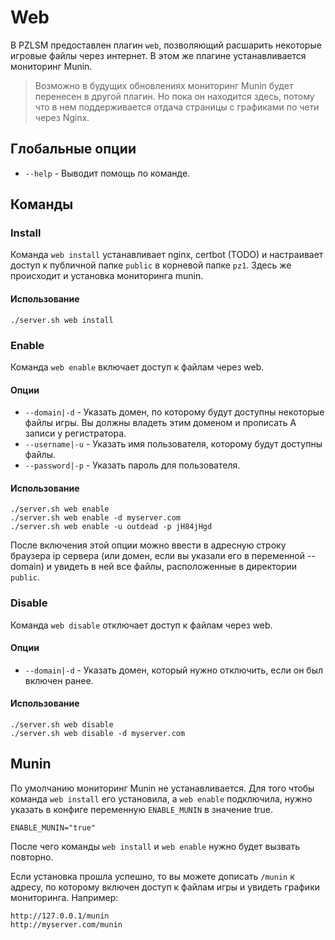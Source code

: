# Web
В PZLSM предоставлен плагин `web`, позволяющий расшарить некоторые игровые файлы через интернет. В этом же плагине устанавливается мониторинг Munin.
> Возможно в будущих обновлениях мониторинг Munin будет перенесен в другой плагин. Но пока он находится здесь, потому что в нем поддерживается отдача страницы с графиками по чети через Nginx.

## Глобальные опции
* `--help` - Выводит помощь по команде.

## Команды

### Install
Команда `web install` устанавливает nginx, certbot (TODO) и настраивает доступ к публичной папке `public` в корневой папке `pz1`. Здесь же происходит и установка мониторинга munin.

#### Использование

    ./server.sh web install

### Enable
Команда `web enable` включает доступ к файлам через web.

#### Опции
* `--domain|-d` - Указать домен, по которому будут доступны некоторые файлы игры. Вы должны владеть этим доменом и прописать A записи у регистратора.
* `--username|-u` - Указать имя пользователя, которому будут доступны файлы.
* `--password|-p` - Указать пароль для пользователя.

#### Использование

    ./server.sh web enable
    ./server.sh web enable -d myserver.com
    ./server.sh web enable -u outdead -p jH84jHgd

После включения этой опции можно ввести в адресную строку браузера ip сервера (или домен, если вы указали его в переменной --domain) и увидеть в ней все файлы, расположенные в директории `public`.

### Disable
Команда `web disable` отключает доступ к файлам через web.

#### Опции
* `--domain|-d` - Указать домен, который нужно отключить, если он был включен ранее.

#### Использование

    ./server.sh web disable
    ./server.sh web disable -d myserver.com

## Munin
По умолчанию мониторинг Munin не устанавливается. Для того чтобы команда `web install` его установила, а `web enable` подключила, нужно указать в конфиге переменную `ENABLE_MUNIN` в значение true.

    ENABLE_MUNIN="true"

После чего команды `web install` и `web enable` нужно будет вызвать повторно. 

Если установка прошла успешно, то вы можете дописать `/munin` к адресу, по которому включен доступ к файлам игры и увидеть графики мониторинга. Например:

    http://127.0.0.1/munin
    http://myserver.com/munin
